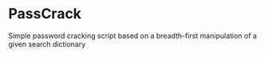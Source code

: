 # PassCrack
Simple password cracking script based on a breadth-first manipulation of a given search dictionary
